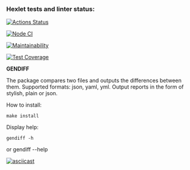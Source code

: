 ### Hexlet tests and linter status:
[![Actions Status](https://github.com/avelebron/frontend-project-46/workflows/hexlet-check/badge.svg)](https://github.com/avelebron/frontend-project-46/actions)

[![Node CI](https://github.com/avelebron/frontend-project-46/actions/workflows/nodejs.yml/badge.svg)](https://github.com/avelebron/frontend-project-46/actions/workflows/nodejs.yml)

[![Maintainability](https://api.codeclimate.com/v1/badges/a57632953d93c9273c5b/maintainability)](https://codeclimate.com/github/avelebron/frontend-project-46/maintainability)

[![Test Coverage](https://api.codeclimate.com/v1/badges/a57632953d93c9273c5b/test_coverage)](https://codeclimate.com/github/avelebron/frontend-project-46/test_coverage)


<b>GENDIFF</b>

The package compares two files and outputs the differences between them. Supported formats: json, yaml, yml.
Output reports in the form of stylish, plain or json.

How to install:

    make install

Display help:

    gendiff -h
or
    gendiff --help



[![asciicast](https://asciinema.org/a/568312.svg)](https://asciinema.org/a/568312)